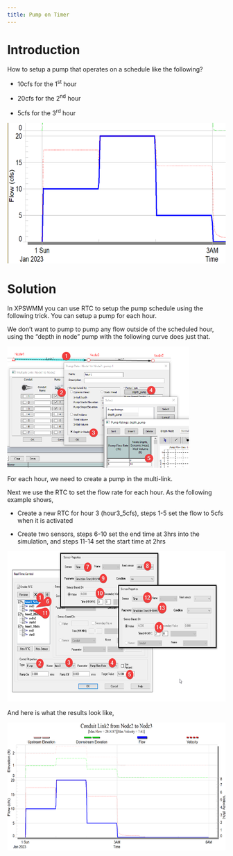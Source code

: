 ```yaml
---
title: Pump on Timer
---
```


# Introduction

How to setup a pump that operates on a schedule like the following?

- 10cfs for the 1<sup>st</sup> hour

- 20cfs for the 2<sup>nd</sup> hour

- 5cfs for the 3<sup>rd</sup> hour

<img src="./media/image1.png" style="width:6.5in;height:3.38264in" alt="A blue line on a white background Description automatically generated" />

# Solution

In XPSWMM you can use RTC to setup the pump schedule using the following trick. You can setup a pump for each hour.

We don’t want to pump to pump any flow outside of the scheduled hour, using the “depth in node” pump with the following curve does just that.

<img src="./media/image2.png" style="width:4.36903in;height:2.91455in" alt="A screenshot of a computer Description automatically generated" />

For each hour, we need to create a pump in the multi-link.

Next we use the RTC to set the flow rate for each hour. As the following example shows,

- Create a new RTC for hour 3 (hour3_5cfs), steps 1-5 set the flow to 5cfs when it is activated

- Create two sensors, steps 6-10 set the end time at 3hrs into the simulation, and steps 11-14 set the start time at 2hrs

<img src="./media/image3.png" style="width:6.5in;height:3.61875in" alt="A screenshot of a computer Description automatically generated" />

And here is what the results look like,

<img src="./media/image4.png" style="width:6.5in;height:3.06597in" alt="A graph with blue lines and black text Description automatically generated" />
